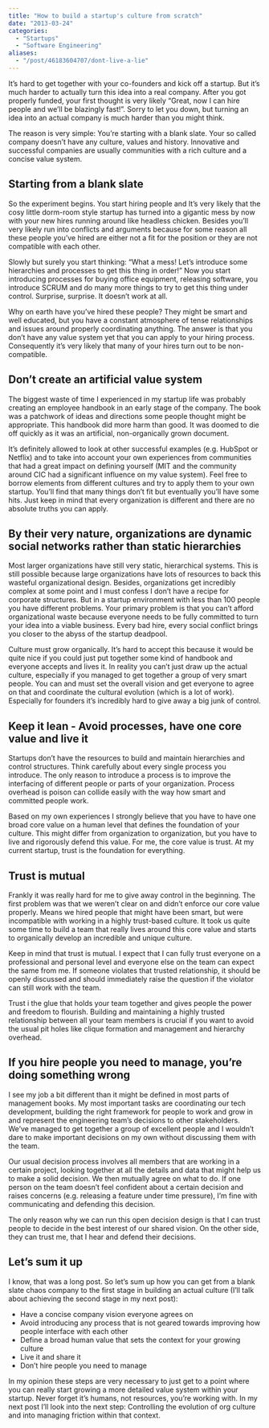 ```yaml
---
title: "How to build a startup's culture from scratch"
date: "2013-03-24"
categories:
  - "Startups"
  - "Software Engineering"
aliases:
  - "/post/46183604707/dont-live-a-lie"
---
```


It’s hard to get together with your co-founders and kick off a startup. But it’s much harder to actually turn this idea into a real company. After you got properly funded, your first thought is very likely “Great, now I can hire people and we’ll be blazingly fast!”. Sorry to let you down, but turning an idea into an actual company is much harder than you might think.

The reason is very simple: You’re starting with a blank slate. Your so called company doesn’t have any culture, values and history. Innovative and successful companies are usually communities with a rich culture and a concise value system.

## Starting from a blank slate

So the experiment begins. You start hiring people and It’s very likely that the cosy little dorm-room style startup has turned into a gigantic mess by now with your new hires running around like headless chicken. Besides you’ll very likely run into conflicts and arguments because for some reason all these people you’ve hired are either not a fit for the position or they are not compatible with each other.

Slowly but surely you start thinking: “What a mess! Let’s introduce some hierarchies and processes to get this thing in order!” Now you start introducing processes for buying office equipment, releasing software, you introduce SCRUM and do many more things to try to get this thing under control. Surprise, surprise. It doesn’t work at all.

Why on earth have you’ve hired these people? They might be smart and well educated, but you have a constant atmosphere of tense relationships and issues around properly coordinating anything. The answer is that you don’t have any value system yet that you can apply to your hiring process. Consequently it’s very likely that many of your hires turn out to be non-compatible.

## Don’t create an artificial value system

The biggest waste of time I experienced in my startup life was probably creating an employee handbook in an early stage of the company. The book was a patchwork of ideas and directions some people thought might be appropriate. This handbook did more harm than good. It was doomed to die off quickly as it was an artificial, non-organically grown document.

It’s definitely allowed to look at other successful examples (e.g. HubSpot or Netflix) and to take into account your own experiences from communities that had a great impact on defining yourself (MIT and the community around CIC had a significant influence on my value system). Feel free to borrow elements from different cultures and try to apply them to your own startup. You’ll find that many things don’t fit but eventually you’ll have some hits. Just keep in mind that every organization is different and there are no absolute truths you can apply.

## By their very nature, organizations are dynamic social networks rather than static hierarchies

Most larger organizations have still very static, hierarchical systems. This is still possible because large organizations have lots of resources to back this wasteful organizational design. Besides, organizations get incredibly complex at some point and I must confess I don’t have a recipe for corporate structures. But in a startup environment with less than 100 people you have different problems. Your primary problem is that you can’t afford organizational waste because everyone needs to be fully committed to turn your idea into a viable business. Every bad hire, every social conflict brings you closer to the abyss of the startup deadpool.

Culture must grow organically. It’s hard to accept this because it would be quite nice if you could just put together some kind of handbook and everyone accepts and lives it. In reality you can’t just draw up the actual culture, especially if you managed to get together a group of very smart people. You can and must set the overall vision and get everyone to agree on that and coordinate the cultural evolution (which is a lot of work). Especially for founders it’s incredibly hard to give away a big junk of control.

## Keep it lean - Avoid processes, have one core value and live it

Startups don’t have the resources to build and maintain hierarchies and control structures. Think carefully about every single process you introduce. The only reason to introduce a process is to improve the interfacing of different people or parts of your organization. Process overhead is poison can collide easily with the way how smart and committed people work.

Based on my own experiences I strongly believe that you have to have one broad core value on a human level that defines the foundation of your culture. This might differ from organization to organization, but you have to live and rigorously defend this value. For me, the core value is trust. At my current startup, trust is the foundation for everything.

## Trust is mutual

Frankly it was really hard for me to give away control in the beginning. The first problem was that we weren’t clear on and didn’t enforce our core value properly. Means we hired people that might have been smart, but were incompatible with working in a highly trust-based culture. It took us quite some time to build a team that really lives around this core value and starts to organically develop an incredible and unique culture.

Keep in mind that trust is mutual. I expect that I can fully trust everyone on a professional and personal level and everyone else on the team can expect the same from me. If someone violates that trusted relationship, it should be openly discussed and should immediately raise the question if the violator can still work with the team.

Trust i the glue that holds your team together and gives people the power and freedom to flourish. Building and maintaining a highly trusted relationship between all your team members is crucial if you want to avoid the usual pit holes like clique formation and management and hierarchy overhead.

## If you hire people you need to manage, you’re doing something wrong

I see my job a bit different than it might be defined in most parts of management books. My most important tasks are coordinating our tech development, building the right framework for people to work and grow in and represent the engineering team’s decisions to other stakeholders. We’ve managed to get together a group of excellent people and I wouldn’t dare to make important decisions on my own without discussing them with the team.

Our usual decision process involves all members that are working in a certain project, looking together at all the details and data that might help us to make a solid decision. We then mutually agree on what to do. If one person on the team doesn’t feel confident about a certain decision and raises concerns (e.g. releasing a feature under time pressure), I’m fine with communicating and defending this decision.

The only reason why we can run this open decision design is that I can trust people to decide in the best interest of our shared vision. On the other side, they can trust me, that I hear and defend their decisions.

## Let’s sum it up

I know, that was a long post. So let’s sum up how you can get from a blank slate chaos company to the first stage in building an actual culture (I’ll talk about achieving the second stage in my next post):

- Have a concise company vision everyone agrees on
- Avoid introducing any process that is not geared towards improving how people interface with each other
- Define a broad human value that sets the context for your growing culture
- Live it and share it
- Don’t hire people you need to manage

In my opinion these steps are very necessary to just get to a point where you can really start growing a more detailed value system within your startup. Never forget it’s humans, not resources, you’re working with. In my next post I’ll look into the next step: Controlling the evolution of org culture and into managing friction within that context.

